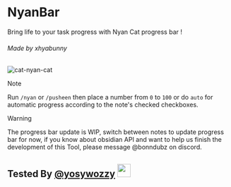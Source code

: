 # NyanBar
Bring life to your task progress with Nyan Cat progress bar ! 

<h6>Made by xhyabunny</h6>

![cat-nyan-cat](https://github.com/xhyabunny/obsidian-sample-plugin/assets/106491722/262b2c04-c5bc-44a3-86d0-26967b9b4660)

> [!NOTE]
> Run `/nyan` or `/pusheen` then place a number from `0` to `100` or do `auto` for automatic progress according to the note's checked checkboxes.

> [!WARNING]
> The progress bar update is WIP, switch between notes to update progress bar for now, if you know about obsidian API and want to help us finish the development of this Tool, please message @bonndubz on discord. 

## Tested By [@yosywozzy](https://github.com/yosywozzy) <img src="https://avatars.githubusercontent.com/u/169003340?v=4" width='30px' height='30px'/>
